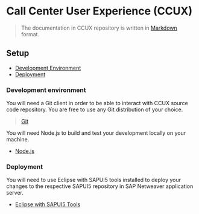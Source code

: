 # Call Center User Experience (CCUX)
> The documentation in CCUX repository is written in [Markdown](https://bitbucket.org/tutorials/markdowndemo/src) format.

## Setup
* [Development Environment](#markdown-header-development-environment)
* [Deployment](#markdown-header-deployment)


### Development environment

You will need a Git client in order to be able to interact with CCUX source code repository. You are free to use any Git distribution of your choice.

> [Git](https://git-scm.com/downloads)

You will need Node.js to build and test your development locally on your machine.

* [Node.js](https://nodejs.org/download/)


### Deployment

You will need to use Eclipse with SAPUI5 tools installed to deploy your changes to the respective SAPUI5 repository in SAP Netweaver application server.

* [Eclipse with SAPUI5 Tools](https://tools.hana.ondemand.com/#sapui5)
